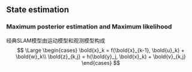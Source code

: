 ## State estimation

### Maximum posterior estimation and Maximum likelihood

经典SLAM模型由运动模型和观测模型构成
$$
\Large
\begin{cases}
\bold{x}_k = f(\bold{x}_{k-1}, \bold{u}_k) + \bold{w}_k\\
\bold{z}_{k,j} = h(\bold{y}_j, \bold{x}_k) + \bold{v}_{k,j}
\end{cases}
$$
